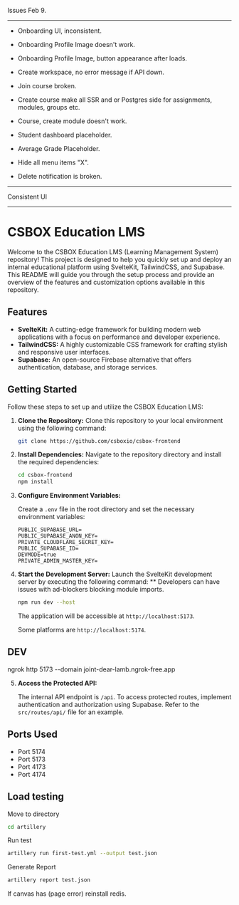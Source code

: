 Issues Feb 9.

-----

 - Onboarding UI, inconsistent.

 - Onboarding Profile Image doesn't work.

 - Onboarding Profile Image, button appearance after loads.

- Create workspace, no error message if API down.

- Join course broken.

- Create course make all SSR and or Postgres side for assignments, modules, groups etc.

- Course, create module doesn't work. 

- Student dashboard placeholder.

- Average Grade Placeholder.

- Hide all menu items "X".

- Delete notification is broken.

------

Consistent UI

-------


# CSBOX Education LMS

Welcome to the CSBOX Education LMS (Learning Management System) repository! This project is designed to help you quickly set up and deploy an internal educational platform using SvelteKit, TailwindCSS, and Supabase. This README will guide you through the setup process and provide an overview of the features and customization options available in this repository.

## Features

- **SvelteKit:** A cutting-edge framework for building modern web applications with a focus on performance and developer experience.
- **TailwindCSS:** A highly customizable CSS framework for crafting stylish and responsive user interfaces.
- **Supabase:** An open-source Firebase alternative that offers authentication, database, and storage services.

## Getting Started

Follow these steps to set up and utilize the CSBOX Education LMS:

1. **Clone the Repository:** Clone this repository to your local environment using the following command:

   ```bash
   git clone https://github.com/csboxio/csbox-frontend
   ```

2. **Install Dependencies:** Navigate to the repository directory and install the required dependencies:

   ```bash
   cd csbox-frontend
   npm install
   ```

3. **Configure Environment Variables:**

   Create a `.env` file in the root directory and set the necessary environment variables:

   ```env
   PUBLIC_SUPABASE_URL=
   PUBLIC_SUPABASE_ANON_KEY=
   PRIVATE_CLOUDFLARE_SECRET_KEY=
   PUBLIC_SUPABASE_ID=
   DEVMODE=true
   PRIVATE_ADMIN_MASTER_KEY=
   ```

4. **Start the Development Server:** Launch the SvelteKit development server by executing the following command:
   ** Developers can have issues with ad-blockers blocking module imports. 
   ```bash
   npm run dev --host
   ```

   The application will be accessible at `http://localhost:5173`. 
   
   Some platforms are `http://localhost:5174`.

## DEV
ngrok http 5173 --domain joint-dear-lamb.ngrok-free.app

5. **Access the Protected API:**

   The internal API endpoint is `/api`. To access protected routes, implement authentication and authorization using Supabase. Refer to the `src/routes/api/` file for an example.

## Ports Used

- Port 5174
- Port 5173
- Port 4173
- Port 4174


## Load testing

Move to directory

```bash
cd artillery
```

Run test

```bash
artillery run first-test.yml --output test.json
```

Generate Report

```bash 
artillery report test.json
```

If canvas has (page error) reinstall redis.





